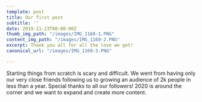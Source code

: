 ```yaml
---
template: post
title: Our first post
subtitle: ''
date: 2019-11-23T00:00:00Z
thumb_img_path: "/images/IMG_1169-1.PNG"
content_img_path: "/images/IMG_1169-2.PNG"
excerpt: Thank you all for all the love we get!
canonical_url: "/images/IMG_1169-3.PNG"

---
```

Starting things from scratch is scary and difficult. We went from having only our very close friends following us to growing an audience of 2k people in less than a year. Special thanks to all our followers! 2020 is around the corner and we want to expand and create more content. 